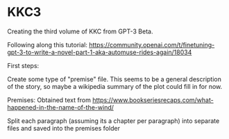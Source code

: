 # KKC3
Creating the third volume of KKC from GPT-3 Beta.

Following along this tutorial: https://community.openai.com/t/finetuning-gpt-3-to-write-a-novel-part-1-aka-automuse-rides-again/18034

First steps:

Create some type of "premise" file. This seems to be a general description of the story, so maybe a wikipedia summary of the plot could fill in for now.

Premises:
Obtained text from https://www.bookseriesrecaps.com/what-happened-in-the-name-of-the-wind/

Split each paragraph (assuming its a chapter per paragraph) into separate files and saved into the premises folder